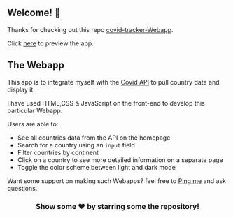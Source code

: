 ## Welcome! 👋

Thanks for checking out this repo [covid-tracker-Webapp](https://github.com/beharavenkatasatyaprasad/covid-tracker-Webapp).

Click [here](https://covid19-tracker-webappv1.netlify.app/) to preview the app.
## The Webapp

This app is to integrate myself with the [Covid API](https://corona.lmao.ninja/docs/) to pull country data and display it.

I have used HTML,CSS & JavaScript on the front-end to develop this particular Webapp.

Users are able to:

- See all countries data from the API on the homepage
- Search for a country using an `input` field
- Filter countries by continent
- Click on a country to see more detailed information on a separate page
- Toggle the color scheme between light and dark mode

Want some support on making such Webapps? feel free to [Ping me](https://wa.me/917093657303?text=Hello%20Satya) and ask questions.

<div align="center">

### Show some ❤️ by starring some the repository!

</div>
